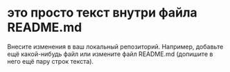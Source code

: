 # это просто текст внутри файла README.md
Внесите изменения в ваш локальный репозиторий. Например, добавьте ещё какой-нибудь файл или измените файл README.md (допишите в него ещё пару строк текста).